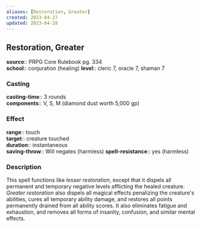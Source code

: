 ```yaml
---
aliases: [Restoration, Greater]
created: 2023-04-27
updated: 2023-04-28
---
```


## Restoration, Greater

**source**:: PRPG Core Rulebook pg. 334  
**school**:: conjuration (healing)
**level**:: cleric 7, oracle 7, shaman 7

### Casting

**casting-time**:: 3 rounds  
**components**:: V, S, M (diamond dust worth 5,000 gp)

### Effect

**range**:: touch  
**target**:: creature touched  
**duration**:: instantaneous  
**saving-throw**:: Will negates (harmless)
**spell-resistance**:: yes (harmless)

### Description

This spell functions like *lesser restoration*, except that it dispels all permanent and temporary negative levels afflicting the healed creature. *Greater restoration* also dispels all magical effects penalizing the creature's abilities, cures all temporary ability damage, and restores all points permanently drained from all ability scores. It also eliminates fatigue and exhaustion, and removes all forms of insanity, confusion, and similar mental effects.
